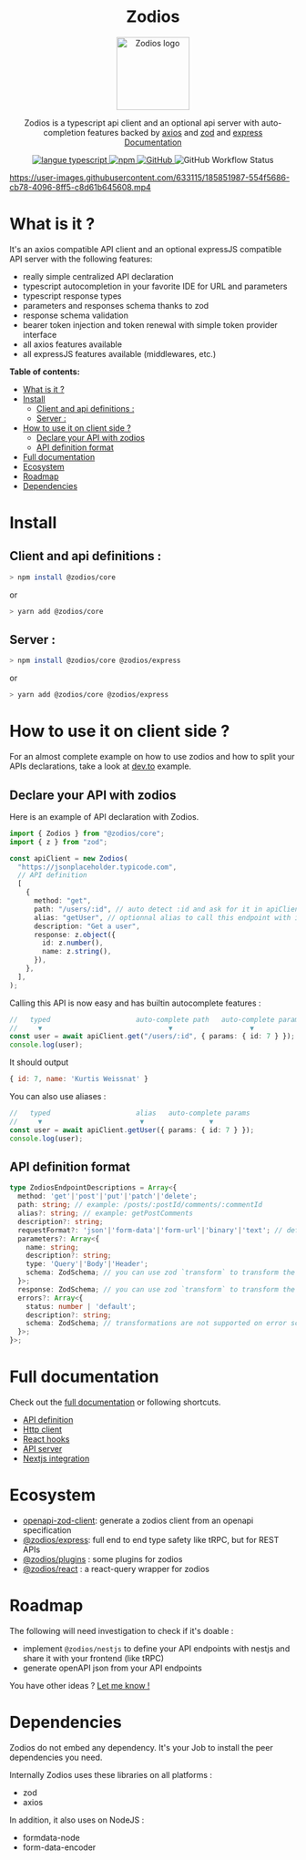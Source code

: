  <h1 align="center">Zodios</h1>
 <p align="center">
   <a href="https://github.com/ecyrbe/zodios">
     <img align="center" src="https://raw.githubusercontent.com/ecyrbe/zodios/main/docs/logo.svg" width="128px" alt="Zodios logo">
   </a>
 </p>
 <p align="center">
    Zodios is a typescript api client and an optional api server with auto-completion features backed by <a href="https://axios-http.com" >axios</a> and <a href="https://github.com/colinhacks/zod">zod</a> and <a href="https://expressjs.com/">express</a>
    <br/>
    <a href="https://www.zodios.org/">Documentation</a>
 </p>
 
 <p align="center">
   <a href="https://www.npmjs.com/package/@zodios/core">
   <img src="https://img.shields.io/npm/v/@zodios/core.svg" alt="langue typescript">
   </a>
   <a href="https://www.npmjs.com/package/@zodios/core">
   <img alt="npm" src="https://img.shields.io/npm/dw/@zodios/core">
   </a>
   <a href="https://github.com/ecyrbe/zodios/blob/main/LICENSE">
    <img alt="GitHub" src="https://img.shields.io/github/license/ecyrbe/zodios">   
   </a>
   <img alt="GitHub Workflow Status" src="https://img.shields.io/github/workflow/status/ecyrbe/zodios/CI">
 </p>

https://user-images.githubusercontent.com/633115/185851987-554f5686-cb78-4096-8ff5-c8d61b645608.mp4

# What is it ?

It's an axios compatible API client and an optional expressJS compatible API server with the following features:  
  
- really simple centralized API declaration
- typescript autocompletion in your favorite IDE for URL and parameters
- typescript response types
- parameters and responses schema thanks to zod
- response schema validation
- bearer token injection and token renewal with simple token provider interface
- all axios features available
- all expressJS features available (middlewares, etc.)

  
**Table of contents:**

- [What is it ?](#what-is-it-)
- [Install](#install)
  - [Client and api definitions :](#client-and-api-definitions-)
  - [Server :](#server-)
- [How to use it on client side ?](#how-to-use-it-on-client-side-)
  - [Declare your API with zodios](#declare-your-api-with-zodios)
  - [API definition format](#api-definition-format)
- [Full documentation](#full-documentation)
- [Ecosystem](#ecosystem)
- [Roadmap](#roadmap)
- [Dependencies](#dependencies)

# Install

## Client and api definitions :

```bash
> npm install @zodios/core
```

or

```bash
> yarn add @zodios/core
```

## Server :
  
```bash
> npm install @zodios/core @zodios/express
```

or

```bash
> yarn add @zodios/core @zodios/express
```

# How to use it on client side ?

For an almost complete example on how to use zodios and how to split your APIs declarations, take a look at [dev.to](examples/dev.to/) example.

## Declare your API with zodios

Here is an example of API declaration with Zodios.
  
```typescript
import { Zodios } from "@zodios/core";
import { z } from "zod";

const apiClient = new Zodios(
  "https://jsonplaceholder.typicode.com",
  // API definition
  [
    {
      method: "get",
      path: "/users/:id", // auto detect :id and ask for it in apiClient get params
      alias: "getUser", // optionnal alias to call this endpoint with it
      description: "Get a user",
      response: z.object({
        id: z.number(),
        name: z.string(),
      }),
    },
  ],
);
```

Calling this API is now easy and has builtin autocomplete features :  
  
```typescript
//   typed                     auto-complete path   auto-complete params
//     ▼                               ▼                   ▼
const user = await apiClient.get("/users/:id", { params: { id: 7 } });
console.log(user);
```
  
It should output  
  
```js
{ id: 7, name: 'Kurtis Weissnat' }
```
You can also use aliases :
  
```typescript
//   typed                     alias   auto-complete params
//     ▼                        ▼                ▼
const user = await apiClient.getUser({ params: { id: 7 } });
console.log(user);
```
## API definition format

```typescript
type ZodiosEndpointDescriptions = Array<{
  method: 'get'|'post'|'put'|'patch'|'delete';
  path: string; // example: /posts/:postId/comments/:commentId
  alias?: string; // example: getPostComments
  description?: string;
  requestFormat?: 'json'|'form-data'|'form-url'|'binary'|'text'; // default to json if not set
  parameters?: Array<{
    name: string;
    description?: string;
    type: 'Query'|'Body'|'Header';
    schema: ZodSchema; // you can use zod `transform` to transform the value of the parameter before sending it to the server
  }>;
  response: ZodSchema; // you can use zod `transform` to transform the value of the response before returning it
  errors?: Array<{
    status: number | 'default';
    description?: string;
    schema: ZodSchema; // transformations are not supported on error schemas
  }>;
}>;
```
# Full documentation

Check out the [full documentation](https://www.zodios.org) or following shortcuts.

- [API definition](https://www.zodios.org/docs/category/zodios-api-definition)
- [Http client](https://www.zodios.org/docs/category/zodios-client)
- [React hooks](https://www.zodios.org/docs/client/react)
- [API server](http://www.zodios.org/docs/category/zodios-server)
- [Nextjs integration](http://www.zodios.org/docs/server/next)

# Ecosystem

- [openapi-zod-client](https://github.com/astahmer/openapi-zod-client]): generate a zodios client from an openapi specification
- [@zodios/express](https://github.com/ecyrbe/zodios-express): full end to end type safety like tRPC, but for REST APIs
- [@zodios/plugins](https://github.com/ecyrbe/zodios-plugins) : some plugins for zodios
- [@zodios/react](https://github.com/ecyrbe/zodios-react) : a react-query wrapper for zodios

# Roadmap

The following will need investigation to check if it's doable :
- implement `@zodios/nestjs` to define your API endpoints with nestjs and share it with your frontend (like tRPC)
- generate openAPI json from your API endpoints

You have other ideas ? [Let me know !](https://github.com/ecyrbe/zodios/discussions)
# Dependencies

Zodios do not embed any dependency. It's your Job to install the peer dependencies you need.  
  
Internally Zodios uses these libraries on all platforms :
- zod
- axios
  
In addition, it also uses on NodeJS :
- formdata-node
- form-data-encoder
